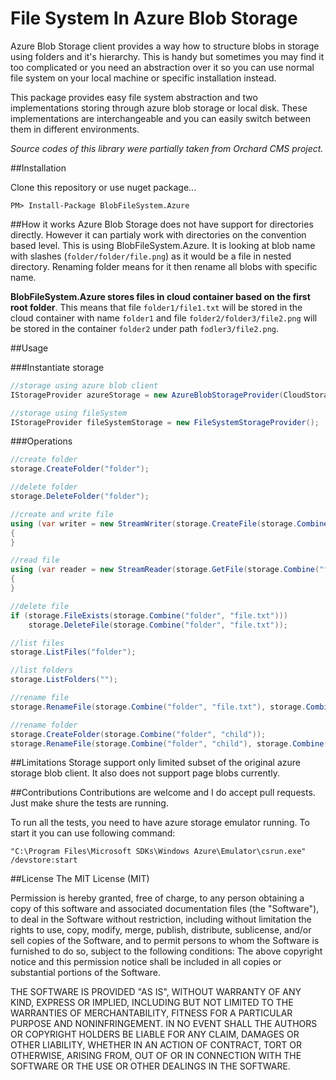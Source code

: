 File System In Azure Blob Storage
===================

Azure Blob Storage client provides a way how to structure blobs in storage using folders and it's hierarchy. This is handy but sometimes you may find it too complicated or you need an abstraction over it so you can use normal file system on your local machine or specific installation instead. 

This package provides easy file system abstraction and two implementations storing through azure blob storage or local disk. These implementations are interchangeable and you can easily switch between them in different environments.

*Source codes of this library were partially taken from Orchard CMS project.*

##Installation

Clone this repository or use nuget package...
```
PM> Install-Package BlobFileSystem.Azure
```

##How it works
Azure Blob Storage does not have support for directories directly. However it can partialy work with directories on the convention based level. This is using BlobFileSystem.Azure. It is looking at blob name with slashes (`folder/folder/file.png`) as it would be a file in nested directory. Renaming folder means for it then rename all blobs with specific name.

**BlobFileSystem.Azure stores files in cloud container based on the first root folder**. This means that file `folder1/file1.txt` will be stored in the cloud container with name `folder1` and file `folder2/folder3/file2.png` will be stored in the container `folder2` under path `fodler3/file2.png`.

##Usage

###Instantiate storage
```c#
//storage using azure blob client
IStorageProvider azureStorage = new AzureBlobStorageProvider(CloudStorageAccount.DevelopmentStorageAccount);

//storage using fileSystem
IStorageProvider fileSystemStorage = new FileSystemStorageProvider();
```

###Operations
```c#
//create folder
storage.CreateFolder("folder");

//delete folder
storage.DeleteFolder("folder");

//create and write file
using (var writer = new StreamWriter(storage.CreateFile(storage.Combine("folder", "file.txt")).OpenWrite()))
{
}

//read file
using (var reader = new StreamReader(storage.GetFile(storage.Combine("folder", "file.txt")).OpenRead()))
{
}

//delete file
if (storage.FileExists(storage.Combine("folder", "file.txt")))
    storage.DeleteFile(storage.Combine("folder", "file.txt"));

//list files
storage.ListFiles("folder");

//list folders
storage.ListFolders("");

//rename file
storage.RenameFile(storage.Combine("folder", "file.txt"), storage.Combine("folder", "file2.txt"));

//rename folder
storage.CreateFolder(storage.Combine("folder", "child"));
storage.RenameFile(storage.Combine("folder", "child"), storage.Combine("folder", "child2"));
```

##Limitations
Storage support only limited subset of the original azure storage blob client. It also does not support page blobs currently.

##Contributions
Contributions are welcome and I do accept pull requests. Just make shure the tests are running.

To run all the tests, you need to have azure storage emulator running. To start it you can use following command: 
```
"C:\Program Files\Microsoft SDKs\Windows Azure\Emulator\csrun.exe" /devstore:start
```

##License
The MIT License (MIT)

Permission is hereby granted, free of charge, to any person obtaining a copy of this software and associated documentation files (the "Software"), to deal in the Software without restriction, including without limitation the rights to use, copy, modify, merge, publish, distribute, sublicense, and/or sell copies of the Software, and to permit persons to whom the Software is furnished to do so, subject to the following conditions: The above copyright notice and this permission notice shall be included in all copies or substantial portions of the Software. 

THE SOFTWARE IS PROVIDED "AS IS", WITHOUT WARRANTY OF ANY KIND, EXPRESS OR IMPLIED, INCLUDING BUT NOT LIMITED TO THE WARRANTIES OF MERCHANTABILITY, FITNESS FOR A PARTICULAR PURPOSE AND NONINFRINGEMENT. IN NO EVENT SHALL THE AUTHORS OR COPYRIGHT HOLDERS BE LIABLE FOR ANY CLAIM, DAMAGES OR OTHER LIABILITY, WHETHER IN AN ACTION OF CONTRACT, TORT OR OTHERWISE, ARISING FROM, OUT OF OR IN CONNECTION WITH THE SOFTWARE OR THE USE OR OTHER DEALINGS IN THE SOFTWARE. 